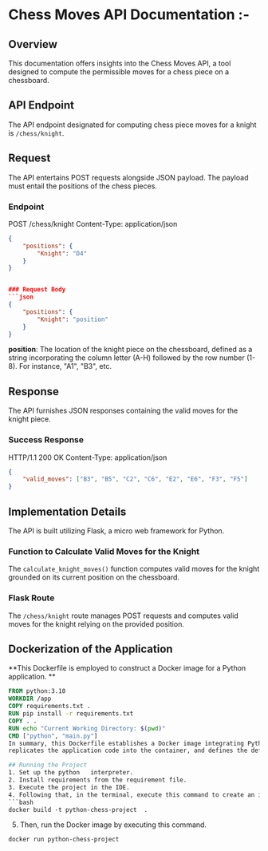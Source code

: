 # Chess Moves API Documentation  :-
## Overview
This documentation offers insights into the Chess Moves API, a tool designed to compute the permissible moves for a chess piece on a chessboard.

## API Endpoint
The API endpoint designated for computing chess piece moves for a knight is `/chess/knight`.

## Request
The API entertains POST requests alongside JSON payload. The payload must entail the positions of the chess pieces.

### Endpoint
POST /chess/knight
Content-Type: application/json

```json
{
    "positions": {
        "Knight": "D4"
    }
}


### Request Body
```json
{
    "positions": {
        "Knight": "position"
    }
}
```


**position**: The location of the knight piece on the chessboard, defined as a string incorporating the column letter (A-H) followed by the row number (1-8). For instance, "A1", "B3", etc.

## Response
The API furnishes JSON responses containing the valid moves for the knight piece.

### Success Response
HTTP/1.1 200 OK
Content-Type: application/json

```json
{
    "valid_moves": ["B3", "B5", "C2", "C6", "E2", "E6", "F3", "F5"]
}
```


## Implementation Details
The API is built utilizing Flask, a micro web framework for Python.

### Function to Calculate Valid Moves for the Knight
The `calculate_knight_moves()` function computes valid moves for the knight grounded on its current position on the chessboard.

### Flask Route
The `/chess/knight` route manages POST requests and computes valid moves for the knight relying on the provided position.

## Dockerization of the Application
**This Dockerfile is employed to construct a Docker image for a Python application. **

```Dockerfile
FROM python:3.10
WORKDIR /app
COPY requirements.txt .
RUN pip install -r requirements.txt
COPY . .
RUN echo "Current Working Directory: $(pwd)"
CMD ["python", "main.py"]
In summary, this Dockerfile establishes a Docker image integrating Python 3.10, installs dependencies specified in `requirements.txt`, 
replicates the application code into the container, and defines the default command to execute the Python application.

## Running the Project
1. Set up the python   interpreter.
2. Install requirements from the requirement file.
3. Execute the project in the IDE.
4. Following that, in the terminal, execute this command to create an image in Docker. Ensure Docker is downloaded and installed on your system.
```bash
docker build -t python-chess-project  .
```

5. Then, run the Docker image by executing this command.
```bash
docker run python-chess-project
```

